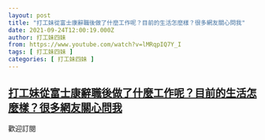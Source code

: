 ```yaml
---
layout: post
title: "打工妹從富士康辭職後做了什麼工作呢？目前的生活怎麼樣？很多網友關心問我"
date: 2021-09-24T12:00:19.000Z
author: 打工妹四妹
from: https://www.youtube.com/watch?v=lMRqpIQ7Y_I
tags: [ 打工妹四妹 ]
categories: [ 打工妹四妹 ]
---
```

<!--1632484819000-->
[打工妹從富士康辭職後做了什麼工作呢？目前的生活怎麼樣？很多網友關心問我](https://www.youtube.com/watch?v=lMRqpIQ7Y_I)
------

<div>
歡迎訂閱
</div>

